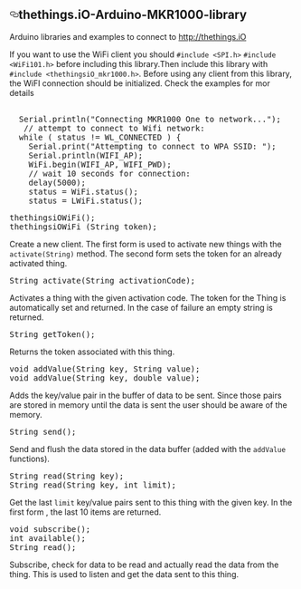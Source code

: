   <div id="readme" class="readme blob instapaper_body">
    <article class="markdown-body entry-content" itemprop="text"><h1><a id="user-content-thethingsio-Arduino-MKR1000-library" class="anchor" href="#thethingsio-Arduino-MKR1000-library" aria-hidden="true"><svg aria-hidden="true" class="octicon octicon-link" height="16" role="img" version="1.1" viewBox="0 0 16 16" width="16"><path d="M4 9h1v1h-1c-1.5 0-3-1.69-3-3.5s1.55-3.5 3-3.5h4c1.45 0 3 1.69 3 3.5 0 1.41-0.91 2.72-2 3.25v-1.16c0.58-0.45 1-1.27 1-2.09 0-1.28-1.02-2.5-2-2.5H4c-0.98 0-2 1.22-2 2.5s1 2.5 2 2.5z m9-3h-1v1h1c1 0 2 1.22 2 2.5s-1.02 2.5-2 2.5H9c-0.98 0-2-1.22-2-2.5 0-0.83 0.42-1.64 1-2.09v-1.16c-1.09 0.53-2 1.84-2 3.25 0 1.81 1.55 3.5 3 3.5h4c1.45 0 3-1.69 3-3.5s-1.5-3.5-3-3.5z"></path></svg></a>thethings.iO-Arduino-MKR1000-library</h1>

<p>Arduino libraries and examples to connect to <a href="http://thethings.iO">http://thethings.iO</a></p>


<p>If you want to use the WiFi client you should <code>#include &lt;SPI.h&gt;</code> <code>#include &lt;WiFi101.h&gt;</code> before including this library.Then include this library with <code>#include &lt;thethingsiO_mkr1000.h&gt;</code>. Before using any client from this library, the WiFI connection should be initialized. Check the examples for mor details</p>

<div class="highlight highlight-source-c++"><pre><span class="pl-c">
  Serial.println("Connecting MKR1000 One to network...");
   // attempt to connect to Wifi network:
  while ( status != WL_CONNECTED ) {
    Serial.print("Attempting to connect to WPA SSID: ");
    Serial.println(WIFI_AP);
    WiFi.begin(WIFI_AP, WIFI_PWD);
    // wait 10 seconds for connection:
    delay(5000);
    status = WiFi.status();
    status = LWiFi.status();
</pre></div>



<div class="highlight highlight-source-c++"><pre><span class="pl-en">thethingsiOWiFi();
thethingsiOWiFi (String token);
</pre></div>

<p>Create a new client. The first form is used to activate new things with the <code>activate(String)</code> method. The second form sets the token for an already activated thing.</p>

<div class="highlight highlight-source-c++"><pre>String <span class="pl-en">activate</span>(String activationCode);</pre></div>

<p>Activates a thing with the given activation code. The token for the Thing is automatically set and returned. In the case of failure an empty string is returned.</p>

<div class="highlight highlight-source-c++"><pre>String <span class="pl-en">getToken</span>();</pre></div>

<p>Returns the token associated with this thing.</p>

<div class="highlight highlight-source-c++"><pre><span class="pl-k">void</span> <span class="pl-en">addValue</span>(String key, String value);
<span class="pl-k">void</span> <span class="pl-en">addValue</span>(String key, <span class="pl-k">double</span> value);</pre></div>

<p>Adds the key/value pair in the buffer of data to be sent. Since those pairs are stored in memory until the data is sent the user should be aware of the memory.</p>

<div class="highlight highlight-source-c++"><pre>String <span class="pl-en">send</span>();</pre></div>

<p>Send and flush the data stored in the data buffer (added with the <code>addValue</code> functions).</p>

<div class="highlight highlight-source-c++"><pre>String <span class="pl-en">read</span>(String key);
String <span class="pl-en">read</span>(String key, <span class="pl-k">int</span> limit);</pre></div>

<p>Get the last <code>limit</code> key/value pairs sent to this thing with the given key. In the first form , the last 10 items are returned.</p>

<div class="highlight highlight-source-c++"><pre><span class="pl-k">void</span> <span class="pl-en">subscribe</span>();
<span class="pl-k">int</span> <span class="pl-en">available</span>();
String <span class="pl-en">read</span>();</pre></div>

<p>Subscribe, check for data to be read and actually read the data from the thing. This is used to listen and get the data sent to this thing.</p>
</article>
  </div>

</div>

</article>
  </div>

</div>

 </body>
</html>
